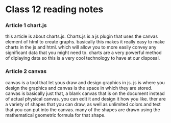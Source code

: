# Class 12 reading notes

### Article 1 chart.js
this article is about charts.js. Charts.js is a js plugin that uses the canvas element of html to create graphs. basically this makes it really easy to make charts in the js and html. which will allow you to more easily convey any significant data that you might need to. charts are a very powerful method of diplaying data so this is a very cool technology to have at our disposal. 

### Article 2 canvas
canvas is a tool that let yous draw and design graphics in js. js is where you design the graphics and canvas is the space in which they are stored. canvas is basically just that, a blank canvas that is on the document instead of actual physical canvas. you can edit it and design it how you like. ther are a variety of shapes that you can draw, as well as unlimited colors and text that you can put into the canvas. many of the shapes are drawn using the mathematical geometric formula for that shape. 